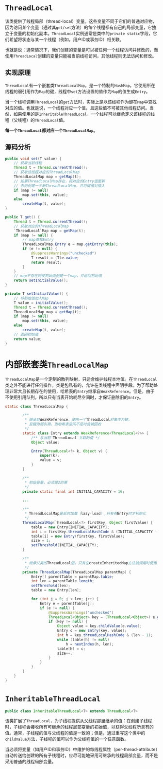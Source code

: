 # `ThreadLocal`

该类提供了线程局部（thread-local）变量。这些变量不同于它们的普通对应物，因为访问某个变量（通过其`get/set`方法）的每个线程都有自己的局部变量，它独立于变量的初始化副本。`ThreadLocal`实例通常是类中的`private static`字段，它们希望将状态与某一个线程（例如，用户ID或事务ID）相关联。

也就是说：通常情况下，我们创建的变量是可以被任何一个线程访问并修改的，而使用`ThreadLocal`创建的变量只能被当前线程访问，其他线程则无法访问和修改。

## 实现原理

`ThreadLocal`有一个嵌套类`ThreadLocalMap`，是一个特制的`HashMap`，它使用所在线程的弱引用作为`Map`的键，线程中`set`方法设置的值作为`Map`的值生成`Entry`。

当一个线程调用`ThreadLocal`的`get`方法时，实际上是以该线程作为键在`Map`中查找对应的值。也就是说，一个线程对应一个值，且这些值不可被其他线程访问。当然，如果使用的是`InheritableThreadLocal`，一个线程可以继承定义该线程的线程（父线程）的`ThreadLocal`值。

**每一个`ThreadLocal`都对应一个`ThreadLocalMap`。**

## 源码分析

```java
public void set(T value) {
    // 获取当前线程
    Thread t = Thread.currentThread();
    // 获取该线程对应的ThreadLocalMap
    ThreadLocalMap map = getMap(t);
    // 如果ThreadLocalMap存在，将对应的Entry值更新
    // 否则创建一个新ThreadLocalMap，并将键值对插入
    if (map != null)
        map.set(this, value);
    else
        createMap(t, value);
}
```

```java
public T get() {
    Thread t = Thread.currentThread();
    // 获取对应的ThreadLocalMap
    `ThreadLocal`Map map = getMap(t);
    if (map != null) {
        // map查找Entry
        ThreadLocalMap.Entry e = map.getEntry(this);
        if (e != null) {
            @SuppressWarnings("unchecked")
            T result = (T)e.value;
            return result;
        }
    }
    // map不存在则使初始值创建一个map，并返回初始值
    return setInitialValue();
}

private T setInitialValue() {
    // 将初始值加入Map
    T value = initialValue();
    Thread t = Thread.currentThread();
    ThreadLocalMap map = getMap(t);
    if (map != null)
        map.set(this, value);
    else
        createMap(t, value);
    // 返回初始值
    return value;
}
```

# 内部嵌套类`ThreadLocalMap`

`ThreadLocalMap`是一个定制的散列映射，只适合维护线程本地值。在`ThreadLocal`类之外不能进行任何操作。类是包私有的，允许在类线程中声明字段。为了帮助处理非常大且长期存在的使用，哈希表的`Entry`继承自`WeakReference`。但是，由于不使用引用队列，所以只有当表开始耗尽空间时，才保证删除旧的`Entry`。

```java
static class ThreadLocalMap {

        /**
         * 继承自WeakReference，使用一个ThreadLocal对象作为键，
         * 且键为弱引用，当哈希表空间不足时会被回收
         */
        static class Entry extends WeakReference<ThreadLocal<?>> {
            /** 与当前`ThreadLocal`关联的值 */
            Object value;

            Entry(ThreadLocal<?> k, Object v) {
                super(k);
                value = v;
            }
        }

        /**
         * 初始容量，必须是2的幂
         */
        private static final int INITIAL_CAPACITY = 16;

        ...

        /**
         * ThreadLocalMap是延时加载（lazy-load）,只有有Entry时才初始化
         */
        ThreadLocalMap(`hreadLocal<?> firstKey, Object firstValue) {
            table = new Entry[INITIAL_CAPACITY];
            int i = firstKey.threadLocalHashCode & (INITIAL_CAPACITY - 1);
            table[i] = new Entry(firstKey, firstValue);
            size = 1;
            setThreshold(INITIAL_CAPACITY);
        }

        /**
         * 继承父类的ThreadLocal值，只有在createInheritedMap方法被调用时使用
         */
        private ThreadLocalMap(ThreadLocalMap parentMap) {
            Entry[] parentTable = parentMap.table;
            int len = parentTable.length;
            setThreshold(len);
            table = new Entry[len];

            for (int j = 0; j < len; j++) {
                Entry e = parentTable[j];
                if (e != null) {
                    @SuppressWarnings("unchecked")
                    ThreadLocal<Object> key = (ThreadLocal<Object>) e.get();
                    if (key != null) {
                        Object value = key.childValue(e.value);
                        Entry c = new Entry(key, value);
                        int h = key.threadLocalHashCode & (len - 1);
                        while (table[h] != null)
                            h = nextIndex(h, len);
                        table[h] = c;
                        size++;
                    }
                }
            }
        }
    }
}
```

# `InheritableThreadLocal`

```java
public class InheritableThreadLocal<T> extends ThreadLocal<T>
```

该类扩展了`ThreadLocal`，为子线程提供从父线程那里继承的值：在创建子线程时，子线程会接收所有可继承的线程局部变量的初始值，以获得父线程所具有的值。通常，子线程的值与父线程的值是一致的；但是，通过重写这个类中的`childValue`方法，子线程的值可以作为父线程值的一个任意函数。

当必须将变量（如用户ID和事务ID）中维护的每线程属性（per-thread-attribute）自动传送给创建的所有子线程时，应尽可能地采用可继承的线程局部变量，而不是采用普通的线程局部变量。
